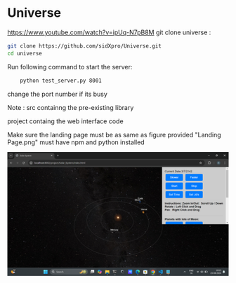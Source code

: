 # Universe
https://www.youtube.com/watch?v=ipUq-N7pB8M
git clone universe :
```bash
git clone https://github.com/sidXpro/Universe.git
cd universe
```
Run following command to start the server:
```bash
	python test_server.py 8001
```

change the port number if its busy

Note : 
src containng the pre-existing library

project containg the web interface code

Make sure the landing page must be as same as figure provided "Landing Page.png"
must have npm and python installed

![Solar System Simulation](LandingPage.png)
